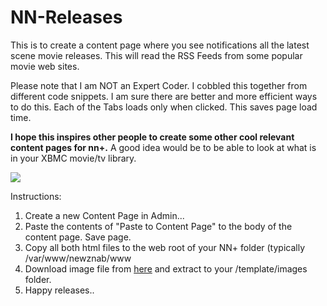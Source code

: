 NN-Releases
===========

This is to create a content page where you see notifications all the latest scene movie releases. This will read the RSS Feeds from some popular movie web sites.

Please note that I am NOT an Expert Coder. I cobbled this together from different code snippets. I am sure there are better and more efficient ways to do this. Each of the Tabs loads only when clicked. This saves page load time. 

<b>I hope this inspires other people to create some other cool relevant content pages for nn+.</b> A good idea would be to be able to look at what is in your XBMC movie/tv library.

<img src="http://s7.postimage.org/zb0jbg3ff/scenereleases.png">

Instructions:

1. Create a new Content Page in Admin...
2. Paste the contents of "Paste to Content Page" to the body of the content page. Save page.
3. Copy all both html files to the web root of your NN+ folder (typically /var/www/newznab/www
4. Download image file from <a href="http://www.mediafire.com/?vzs24cqgpao14wn"> here</a> and extract to your /template/images folder.
4. Happy releases..
